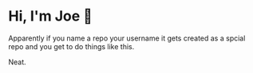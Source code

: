 # Hi, I'm Joe 👋

Apparently if you name a repo your username it gets created as a spcial repo and you get to do things like this. 

Neat. 
